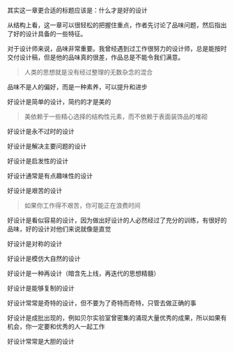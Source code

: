 其实这一章更合适的标题应该是：什么才是好的设计  

从结构上看，这一章可以很轻松的把握住重点，作者先讨论了品味问题，然后指出了好的设计具备的一些特征。  

对于设计师来说，品味非常重要。我曾经遇到过工作很努力的设计师，总是能按时交付设计稿，但是他的品味真的很差，作品总是不能令我们满意。  

>人类的思想就是没有经过整理的无数杂念的混合  

品味不是人的偏好，而是一种素养，可以提升和进步  

好设计是简单的设计，简约的才是美的  

>美依赖于一些精心选择的结构性元素，而不依赖于表面装饰品的堆砌   

好设计是永不过时的设计  

好设计是解决主要问题的设计  

好设计是启发性的设计  

好设计通常是有点趣味性的设计  

好设计是艰苦的设计

>如果你工作得不艰苦，你可能正在浪费时间  

好设计是看似容易的设计，因为做出好设计的人必然经过了充分的训练，有很好的品味，好的设计对他们来说就像是直觉  

好设计是对称的设计  

好设计是模仿大自然的设计  

好设计是一种再设计（暗含先上线，再迭代的思想精髓）  

好设计是能够复制的设计  

好设计常常是奇特的设计，但不要为了奇特而奇特，只管去做正确的事    

好设计是成批出现的，例如贝尔实验室曾密集的涌现大量优秀的成果，所以如果有机会，你一定要和优秀的人一起工作  

好设计常常是大胆的设计  